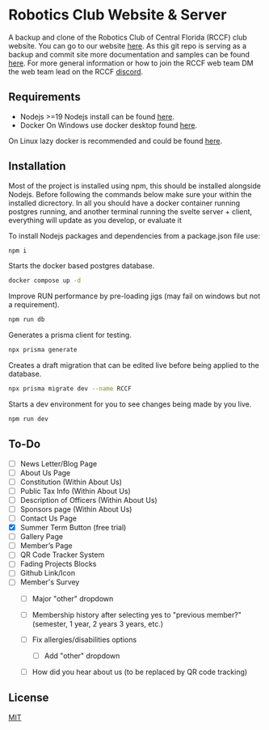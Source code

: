 
# Robotics Club Website & Server

A backup and clone of the Robotics Club of Central Florida (RCCF) club website. You can go to our website [here](https://rccf.club/). As this git repo is serving as a backup and commit site more documentation and samples can be found [here](https://secretlibrary.rccf.club/shelves/rccf-website). For more general information or how to join the RCCF web team DM the web team lead on the RCCF [discord](https://discord.gg/Dpe7gjESmy).


## Requirements
- Nodejs >=19
Nodejs install can be found [here](https://nodejs.org/en/download/).
- Docker
On Windows use docker desktop found [here](https://www.docker.com/products/docker-desktop/).

On Linux lazy docker is recommended and could be found [here](https://github.com/jesseduffield/lazydocker).
## Installation

Most of the project is installed using npm, this should be installed alongside Nodejs. Before following the commands below make sure your within the installed dicrectory. In all you should have a docker container running postgres running, and another terminal running the svelte server + client, everything will update as you develop, or evaluate it


To install Nodejs packages and dependencies from a package.json file use:

```bash
npm i
```
Starts the docker based postgres database.
```bash
docker compose up -d
```
Improve RUN performance by pre-loading jigs (may fail on windows but not a requirement).
```bash
npm run db
```
Generates a prisma client for testing.
```bash
npx prisma generate
```
Creates a draft migration that can be edited live before being applied to the database. 
```bash
npx prisma migrate dev --name RCCF
```
Starts a dev environment for you to see changes being made by you live.
```bash
npm run dev
```
## To-Do
- [ ] News Letter/Blog Page
- [ ] About Us Page
- [ ] Constitution (Within About Us)
- [ ] Public Tax Info (Within About Us)
- [ ] Description of Officers (Within About Us)
- [ ] Sponsors page (Within About Us)
- [ ] Contact Us Page
- [x] Summer Term Button (free trial)
- [ ] Gallery Page 
- [ ] Member’s Page
- [ ] QR Code Tracker System
- [ ] Fading Projects Blocks
- [ ] Github Link/Icon
- [ ] Member's Survey
    - [ ] Major "other" dropdown
    - [ ] Membership history after selecting yes to "previous member?" (semester, 1 year, 2 years 3 years, etc.)
    - [ ] Fix allergies/disabilities options
        - [ ] Add "other" dropdown
    - [ ] How did you hear about us (to be replaced by QR code tracking)




## License
[MIT](https://choosealicense.com/licenses/mit/)
